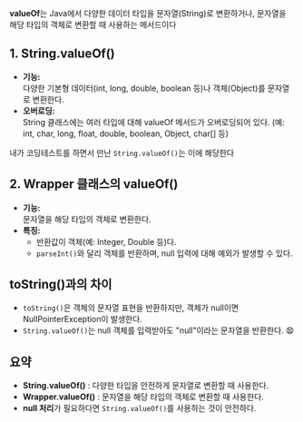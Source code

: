**valueOf**는 Java에서 다양한 데이터 타입을 문자열(String)로 변환하거나, 
문자열을 해당 타입의 객체로 변환할 때 사용하는 메서드이다

## **1. String.valueOf()**

- **기능:**  
    다양한 기본형 데이터(int, long, double, boolean 등)나 객체(Object)를 문자열로 변환한다.
- **오버로딩:**  
    String 클래스에는 여러 타입에 대해 valueOf 메서드가 오버로딩되어 있다. (예: int, char, long, float, double, boolean, Object, char[] 등)

내가 코딩테스트를 하면서 만난 `String.valueOf()`는 이에 해당한다

## **2. Wrapper 클래스의 valueOf()**

- **기능:**  
    문자열을 해당 타입의 객체로 변환한다.
- **특징:**
    - 반환값이 객체(예: Integer, Double 등)다.
    - `parseInt()`와 달리 객체를 반환하며, null 입력에 대해 예외가 발생할 수 있다.

## **toString()과의 차이**

- `toString()`은 객체의 문자열 표현을 반환하지만, 객체가 null이면 NullPointerException이 발생한다.
- `String.valueOf()`는 null 객체를 입력받아도 "null"이라는 문자열을 반환한다. 😧


## **요약**

- **String.valueOf()** : 다양한 타입을 안전하게 문자열로 변환할 때 사용한다.
- **Wrapper.valueOf()** : 문자열을 해당 타입의 객체로 변환할 때 사용한다.
- **null 처리**가 필요하다면 `String.valueOf()`를 사용하는 것이 안전하다.